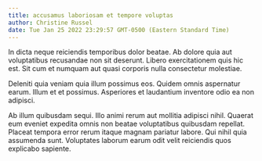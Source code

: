 ```yaml
---
title: accusamus laboriosam et tempore voluptas
author: Christine Russel
date: Tue Jan 25 2022 23:29:57 GMT-0500 (Eastern Standard Time)
---
```

In dicta neque reiciendis temporibus dolor beatae. Ab dolore quia aut voluptatibus recusandae non sit deserunt. Libero exercitationem quis hic est. Sit cum et numquam aut quasi corporis nulla consectetur molestiae.

 Deleniti quia veniam quia illum possimus eos. Quidem omnis aspernatur earum. Illum et et possimus. Asperiores et laudantium inventore odio ea non adipisci.

 Ab illum quibusdam sequi. Illo animi rerum aut mollitia adipisci nihil. Quaerat eum eveniet expedita omnis non beatae voluptatibus quibusdam repellat. Placeat tempora error rerum itaque magnam pariatur labore. Qui nihil quia assumenda sunt. Voluptates laborum earum odit velit reiciendis quos explicabo sapiente.